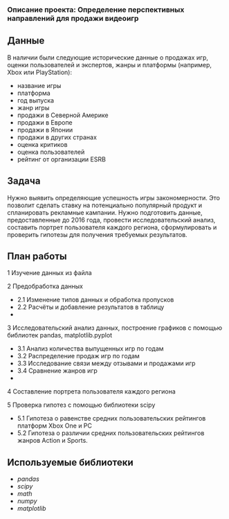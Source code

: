 ### Описание проекта: Определение перспективных направлений для продажи видеоигр

## Данные

В наличии были следующие исторические данные о продажах игр, оценки пользователей и экспертов, жанры и платформы (например, Xbox или PlayStation):
- название игры
- платформа
- год выпуска
- жанр игры
- продажи в Северной Америке
- продажи в Европе
- продажи в Японии
- продажи в других странах
- оценка критиков
- оценка пользователей
- рейтинг от организации ESRB

## Задача

Нужно выявить определяющие успешность игры закономерности. Это позволит сделать ставку на потенциально популярный продукт и спланировать рекламные кампании. Нужно подготовить данные, предоставленные до 2016 года, провести исследовательский анализ, составить портрет пользователя каждого региона, сформулировать и проверить гипотезы для получения требуемых результатов.

## План работы
1  Изучение данных из файла

2  Предобработка данных 
- 2.1 Изменение типов данных и обработка пропусков
- 2.2 Расчёты и добавление результатов в таблицу
- 
3  Исследовательский анализ данных, построение графиков с помощью библиотек pandas, matplotlib.pyplot
- 3.1 Анализ количества выпущенных игр по годам
- 3.2 Распределение продаж игр по годам
- 3.3 Исследование связи между отзывами и продажами игр
- 3.4 Сравнение жанров игр
- 
4  Составление портрета пользователя каждого региона

5  Проверка гипотез с помощью библиотеки scipy
- 5.1 Гипотеза о равенстве средних пользовательских рейтингов платформ Xbox One и PC
- 5.2 Гипотеза о различии средних пользовательских рейтингов жанров Action и Sports.

## Используемые библиотеки

- *pandas*
- *scipy*
- *math*
- *numpy*
- *matplotlib*
